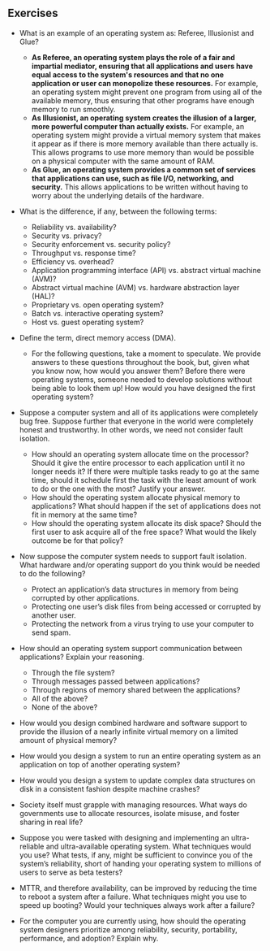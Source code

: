 ## Exercises
- What is an example of an operating system as: Referee, Illusionist and Glue?
  - **As Referee, an operating system plays the role of a fair and impartial mediator, ensuring that all applications and users have equal access to the system's resources and that no one application or user can monopolize these resources.** For example, an operating system might prevent one program from using all of the available memory, thus ensuring that other programs have enough memory to run smoothly.
  - **As Illusionist, an operating system creates the illusion of a larger, more powerful computer than actually exists.** For example, an operating system might provide a virtual memory system that makes it appear as if there is more memory available than there actually is. This allows programs to use more memory than would be possible on a physical computer with the same amount of RAM.
  - **As Glue, an operating system provides a common set of services that applications can use, such as file I/O, networking, and security.** This allows applications to be written without having to worry about the underlying details of the hardware.
- What is the difference, if any, between the following terms:
  - Reliability vs. availability?
  - Security vs. privacy?
  - Security enforcement vs. security policy?
  - Throughput vs. response time?
  - Efficiency vs. overhead?
  - Application programming interface (API) vs. abstract virtual machine (AVM)?
  - Abstract virtual machine (AVM) vs. hardware abstraction layer (HAL)?
  - Proprietary vs. open operating system?
  - Batch vs. interactive operating system?
  - Host vs. guest operating system?
- Define the term, direct memory access (DMA).
  - For the following questions, take a moment to speculate. We provide answers to these questions throughout the book, but, given what you know now, how would you answer them? Before there were operating systems, someone needed to develop solutions without being able to look them up! How would you have designed the first operating system?

- Suppose a computer system and all of its applications were completely bug free. Suppose further that everyone in the world were completely honest and trustworthy. In other words, we need not consider fault isolation.
  - How should an operating system allocate time on the processor? Should it give the entire processor to each application until it no longer needs it? If there were multiple tasks ready to go at the same time, should it schedule first the task with the least amount of work to do or the one with the most? Justify your answer.
  - How should the operating system allocate physical memory to applications? What should happen if the set of applications does not fit in memory at the same time?
  - How should the operating system allocate its disk space? Should the first user to ask acquire all of the free space? What would the likely outcome be for that policy?
- Now suppose the computer system needs to support fault isolation. What hardware and/or operating support do you think would be needed to do the following?
  - Protect an application’s data structures in memory from being corrupted by other applications.
  - Protecting one user’s disk files from being accessed or corrupted by another user.
  - Protecting the network from a virus trying to use your computer to send spam.
- How should an operating system support communication between applications? Explain your reasoning.
  - Through the file system?
  - Through messages passed between applications?
  - Through regions of memory shared between the applications?
  - All of the above?
  - None of the above?
- How would you design combined hardware and software support to provide the illusion of a nearly infinite virtual memory on a limited amount of physical memory?
- How would you design a system to run an entire operating system as an application on top of another operating system?
- How would you design a system to update complex data structures on disk in a consistent fashion despite machine crashes?
- Society itself must grapple with managing resources. What ways do governments use to allocate resources, isolate misuse, and foster sharing in real life?
- Suppose you were tasked with designing and implementing an ultra-reliable and ultra-available operating system. What techniques would you use? What tests, if any, might be sufficient to convince you of the system’s reliability, short of handing your operating system to millions of users to serve as beta testers?
- MTTR, and therefore availability, can be improved by reducing the time to reboot a system after a failure. What techniques might you use to speed up booting? Would your techniques always work after a failure?
- For the computer you are currently using, how should the operating system designers prioritize among reliability, security, portability, performance, and adoption? Explain why.
